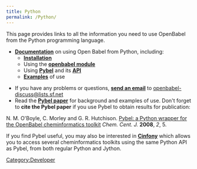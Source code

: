 ```yaml
---
title: Python
permalink: /Python/
---
```


This page provides links to all the information you need to use OpenBabel from the Python programming language.

-   **[Documentation](http://openbabel.org/docs/current/UseTheLibrary/Python.html)** on using Open Babel from Python, including:
    -   **[Installation](http://openbabel.org/docs/current/UseTheLibrary/PythonInstall.html)**
    -   Using the **[openbabel module](http://openbabel.org/docs/current/UseTheLibrary/PythonDoc.html)**
    -   Using **[Pybel](http://openbabel.org/docs/current/UseTheLibrary/Python_Pybel.html)** and its **[API](http://openbabel.org/docs/current/UseTheLibrary/Python_PybelAPI.html)**
    -   **[Examples](http://openbabel.org/docs/current/UseTheLibrary/PythonExamples.html)** of use

<!-- -->

-   If you have any problems or questions, **[send an email](mailto:openbabel-discuss@lists.sf.net)** to openbabel-discuss@lists.sf.net
-   Read the **[Pybel paper](https://doi.org/10.1186/1752-153X-2-5)** for background and examples of use. Don't forget to **cite the Pybel paper** if you use Pybel to obtain results for publication:


N. M. O'Boyle, C. Morley and G. R. Hutchison. [Pybel: a Python wrapper for the OpenBabel cheminformatics toolkit](https://doi.org/10.1186/1752-153X-2-5) *Chem. Cent. J.* **2008**, *2*, 5.

If you find Pybel useful, you may also be interested in **[Cinfony](http://cinfony.googlecode.com)** which allows you to access several cheminformatics toolkits using the same Python API as Pybel, from both regular Python and Jython.

[Category:Developer](/Category:Developer "wikilink")
